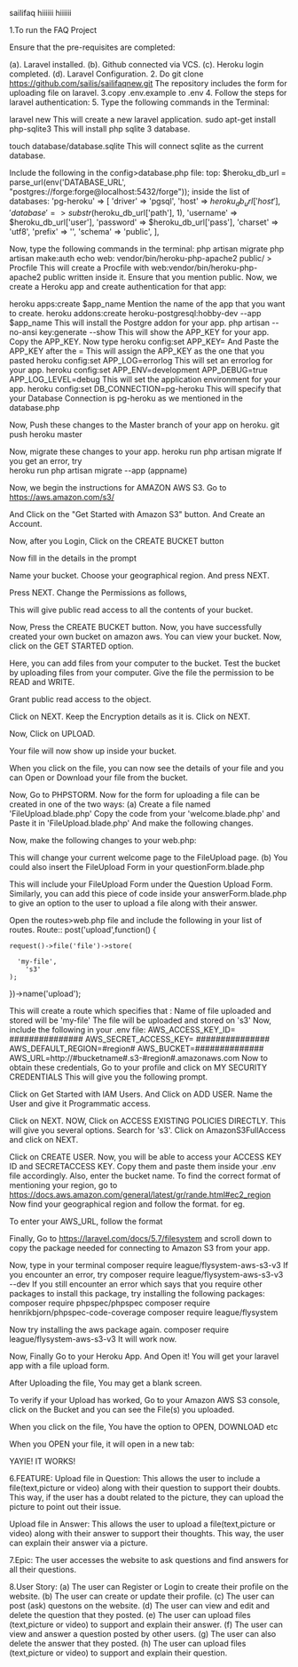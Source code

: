 


sailifaq hiiiiii hiiiiii

1.To run the FAQ Project

Ensure that the pre-requisites are completed:

(a). Laravel installed.
(b). Github connected via VCS.
(c). Heroku login completed.
(d). Laravel Configuration.
2. Do git clone https://github.com/sailis/sailifaqnew.git
The repository includes the form for uploading file on laravel. 
3.copy .env.example to .env 
4. Follow the steps for laravel authentication:
5. Type the following commands in the Terminal:

laravel new
This will create a new laravel application.
sudo apt-get install php-sqlite3
This will install php sqlite 3 database.

touch database/database.sqlite
This will connect sqlite as the current database.

Include the following in the config>database.php file:
top:
$heroku_db_url = parse_url(env('DATABASE_URL', "postgres://forge:forge@localhost:5432/forge"));
inside the list of databases:
'pg-heroku' => [
'driver' => 'pgsql',
'host' => $heroku_db_url['host'],
'database' => substr($heroku_db_url['path'], 1),
'username' => $heroku_db_url['user'],
'password' => $heroku_db_url['pass'],
'charset' => 'utf8',
'prefix' => '',
'schema' => 'public',
],


Now, type the following commands in the terminal:
php artisan migrate
php artisan make:auth
echo web: vendor/bin/heroku-php-apache2 public/ > Procfile
This will create a Procfile with web:vendor/bin/heroku-php-apache2 public written inside it.
Ensure that you mention public.
Now, we create a Heroku app and create authentication for that app:

heroku apps:create $app_name
Mention the name of the app that you want to create.
heroku addons:create heroku-postgresql:hobby-dev --app $app_name
This will install the Postgre addon for your app.
php artisan --no-ansi key:generate --show
This will show the APP_KEY for your app.
Copy the APP_KEY.
Now type
heroku config:set APP_KEY=
And Paste the APP_KEY after the =
This will assign the APP_KEY as the one that you pasted
heroku config:set APP_LOG=errorlog 
This will set an errorlog for your app.
heroku config:set APP_ENV=development APP_DEBUG=true APP_LOG_LEVEL=debug
This will set the application environment for your app.
heroku config:set DB_CONNECTION=pg-heroku
This will specify that your Database Connection is pg-heroku as we mentioned in the database.php

Now, Push these changes to the Master branch of your app on heroku.
git push heroku master

Now, migrate these changes to your app.
	heroku run php artisan migrate
	If you get an error,
	try  
	heroku run php artisan migrate --app (appname)









Now,
we begin the instructions for AMAZON AWS S3.
Go to
https://aws.amazon.com/s3/

And Click on the "Get Started with Amazon S3" button.
And Create an Account.

 
Now, after you Login,
Click on the CREATE BUCKET button
 


Now fill in the details in the prompt
 
Name your bucket.
Choose your geographical region.
And press NEXT.
 
 
Press NEXT.
Change the Permissions as follows,
 
This will give public read access to all the contents of your bucket.
 

Now, Press the CREATE BUCKET button.
Now, you have successfully created your own bucket on amazon aws.
You can view your bucket.
Now, click on the GET STARTED option.
 
Here, you can add files from your computer to the bucket.
Test the bucket by uploading files from your computer.
Give the file the permission to be READ and WRITE.
 
Grant public read access to the object.
 
Click on NEXT.
Keep the Encryption details as it is.
Click on NEXT.
 
Now, Click on UPLOAD.
 
Your file will now show up inside your bucket.
 

When you click on the file, you can now see the details of your file and you can Open or Download your file from the bucket.
 

Now,
Go to PHPSTORM.
Now for the form for uploading a file can be created in one of the two ways:
(a) Create a file named 'FileUpload.blade.php'
Copy the code from your 'welcome.blade.php' and Paste it in 'FileUpload.blade.php'
And make the following changes.
 
Now, make the following changes to your web.php:
 
This will change your current welcome page to the FileUpload page.
(b) You could also insert the FileUpload Form in your questionForm.blade.php
 
This will include your FileUpload Form under the Question Upload Form.
Similarly, you can add this piece of code inside your answerForm.blade.php to give an option to the user to upload a file along with their answer.

Open the routes>web.php file and include the following in your list of routes.
Route:: post('upload',function() {

    request()->file('file')->store(

      'my-file',
        's3'
    );

})->name('upload');


This will create a route which specifies that :
Name of file uploaded and stored will be 'my-file'
The file will be uploaded and stored on 's3'
Now, include the following in your .env file:
AWS_ACCESS_KEY_ID= ###############
AWS_SECRET_ACCESS_KEY= ###############
AWS_DEFAULT_REGION=#region#
AWS_BUCKET=##############
AWS_URL=http://#bucketname#.s3-#region#.amazonaws.com
Now to obtain these credentials, Go to your profile and click on MY SECURITY CREDENTIALS
This will give you the following prompt.
 
Click on Get Started with IAM Users.
And Click on ADD USER.
Name the User and give it Programmatic access.
 

Click on NEXT.
NOW, Click on ACCESS EXISTING POLICIES DIRECTLY.
This will give you several options.
Search for 's3'.
Click on AmazonS3FullAccess and click on NEXT.
 
Click on CREATE USER.
Now, you will be able to access your
ACCESS KEY ID and SECRETACCESS KEY.
Copy them and paste them inside your .env file accordingly.
Also, enter the bucket name.
To find the correct format of mentioning your region, go to 
https://docs.aws.amazon.com/general/latest/gr/rande.html#ec2_region
Now find your geographical region and follow the format.
for eg.
 

To enter your AWS_URL, follow the format
 

Finally,
Go to 
https://laravel.com/docs/5.7/filesystem
and scroll down to copy the package needed for connecting to Amazon S3 from your app.
 
Now, type in your terminal
composer require league/flysystem-aws-s3-v3
If you encounter an error,
try 
 composer require league/flysystem-aws-s3-v3 --dev
If you still encounter an error which says that you require other packages to install this package,
try installing the following packages:
composer require phpspec/phpspec
composer require henrikbjorn/phpspec-code-coverage
composer require league/flysystem

Now try installing the aws package again.
composer require league/flysystem-aws-s3-v3
It will work now.

Now,
Finally 
Go to your Heroku App.
And Open it!
You will get your laravel app with a file upload form.
 
After Uploading the file,
You may get a blank screen.
 

To verify if your Upload has worked,
Go to your Amazon AWS S3 console,
click on the Bucket and you can see the File(s) you uploaded.

 

When you click on the file,
You have the option to OPEN, DOWNLOAD etc
 

When you OPEN your file, it will open in a new tab:
 


YAYIE! IT WORKS! 



6.FEATURE:
Upload file in Question:
This allows the user to include a file(text,picture or video) along with their question to support their doubts.
This way, if the user has a doubt related to the picture, they can upload the picture to point out their issue.

Upload file in Answer:
This allows the user to upload a file(text,picture or video) along with their answer to support their thoughts.
This way, the user can explain their answer via a picture.

7.Epic:
The user accesses the website to ask questions and find answers for all their questions.

8.User Story:
(a) The user can Register or Login to create their profile on the website.
(b) The user can create or update their profile.
(c) The user can post (ask) questons on the website.
(d) The user can view and edit and delete the question that they posted.
(e) The user can upload files (text,picture or video) to support and explain their answer.
(f) The user can view and answer a question posted by other users.
(g) The user can also delete the answer that they posted.
(h) The user can upload files (text,picture or video) to support and explain their question.
